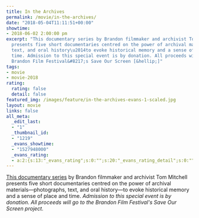 ```yaml
---
title: In the Archives
permalink: /movie/in-the-archives/
date: "2018-05-04T11:11:51+00:00"
showtime:
- 2018-06-02 2:00:00 pm
excerpt: "This documentary series by Brandon filmmaker and archivist Tom Mitchell
  presents five short documentaries centred on the power of archival materials\u2014photographs,
  text, and oral history\u2014to evoke historical memory and a sense of place and
  time. Admission to this special event is by donation. All proceeds will go to the
  Brandon Film Festival&#8217;s Save Our Screen [&hellip;]"
tags:
- movie
- movie-2018
rating:
  rating: false
  detail: false
featured_img: /images/feature/in-the-archives-evans-1-scaled.jpg
layout: movie
links: false
all_meta:
  _edit_last:
  - "1"
  _thumbnail_id:
  - "1219"
  _evans_showtime:
  - "1527948000"
  _evans_rating:
  - a:2:{s:13:"_evans_rating";s:0:"";s:20:"_evans_rating_detail";s:0:"";}
---
```


[This documentary series](https://people.brandonu.ca/mitchellt/in-the-archives/) by Brandon filmmaker and archivist Tom Mitchell presents five short documentaries centred on the power of archival materials—photographs, text, and oral history—to evoke historical memory and a sense of place and time. *Admission to this special event is by donation. All proceeds will go to the Brandon Film Festival's Save Our Screen project.*